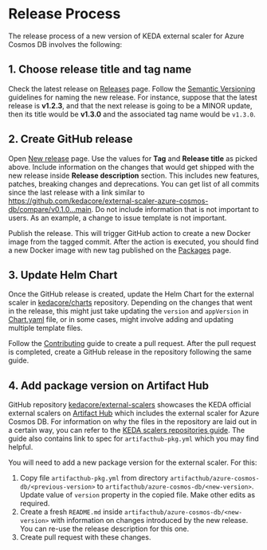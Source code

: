 # Release Process

The release process of a new version of KEDA external scaler for Azure Cosmos DB involves the following:

## 1. Choose release title and tag name

Check the latest release on [Releases](https://github.com/kedacore/external-scaler-azure-cosmos-db/releases) page. Follow the [Semantic Versioning](https://semver.org/) guidelines for naming the new release. For instance, suppose that the latest release is **v1.2.3**, and that the next release is going to be a MINOR update, then its title would be **v1.3.0** and the associated tag name would be `v1.3.0`.

## 2. Create GitHub release

Open [New release](https://github.com/kedacore/external-scaler-azure-cosmos-db/releases/new) page. Use the values for **Tag** and **Release title** as picked above. Include information on the changes that would get shipped with the new release inside **Release description** section. This includes new features, patches, breaking changes and deprecations. You can get list of all commits since the last release with a link similar to <https://github.com/kedacore/external-scaler-azure-cosmos-db/compare/v0.1.0...main>. Do not include information that is not important to users. As an example, a change to issue template is not important.

Publish the release. This will trigger GitHub action to create a new Docker image from the tagged commit. After the action is executed, you should find a new Docker image with new tag published on the [Packages](https://github.com/orgs/kedacore/packages?repo_name=external-scaler-azure-cosmos-db) page.

## 3. Update Helm Chart

Once the GitHub release is created, update the Helm Chart for the external scaler in [kedacore/charts](https://github.com/kedacore/charts/tree/master/external-scaler-azure-cosmos-db) repository. Depending on the changes that went in the release, this might just take updating the `version` and `appVersion` in [Chart.yaml](https://github.com/kedacore/charts/tree/master/external-scaler-azure-cosmos-db/Chart.yaml) file, or in some cases, might involve adding and updating multiple template files.

Follow the [Contributing](https://github.com/kedacore/charts/blob/master/CONTRIBUTING.md) guide to create a pull request. After the pull request is completed, create a GitHub release in the repository following the same guide.

## 4. Add package version on Artifact Hub

GitHub repository [kedacore/external-scalers](https://github.com/kedacore/external-scalers) showcases the KEDA official external scalers on [Artifact Hub](https://artifacthub.io/packages/search?repo=keda-official-external-scalers) which includes the external scaler for Azure Cosmos DB. For information on why the files in the repository are laid out in a certain way, you can refer to the [KEDA scalers repositories guide](https://artifacthub.io/docs/topics/repositories/#keda-scalers-repositories). The guide also contains link to spec for `artifacthub-pkg.yml` which you may find helpful.

You will need to add a new package version for the external scaler. For this:

1. Copy file `artifacthub-pkg.yml` from directory `artifacthub/azure-cosmos-db/<previous-version>` to `artifacthub/azure-cosmos-db/<new-version>`. Update value of `version` property in the copied file. Make other edits as required.
1. Create a fresh `README.md` inside `artifacthub/azure-cosmos-db/<new-version>` with information on changes introduced by the new release. You can re-use the release description for this one.
1. Create pull request with these changes.
